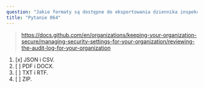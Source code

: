 ```yaml
---
question: "Jakie formaty są dostępne do eksportowania dziennika inspekcji z organizacji GitHub?"
title: "Pytanie 064"
---
```


> https://docs.github.com/en/organizations/keeping-your-organization-secure/managing-security-settings-for-your-organization/reviewing-the-audit-log-for-your-organization
1. [x] JSON i CSV.
1. [ ] PDF i DOCX.
1. [ ] TXT i RTF.
1. [ ] ZIP.
